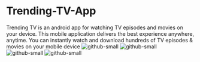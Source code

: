 # Trending-TV-App
Trending TV is an android app for watching TV episodes and movies on your device. This mobile application delivers the best experience anywhere, anytime. You can instantly watch and download hundreds of TV episodes &amp; movies on your mobile device
![github-small](https://github.com/umeshsati54/Trending-TV-App/blob/master/Screenshot_2018-09-13-12-17-32.png)  ![github-small](https://github.com/umeshsati54/Trending-TV-App/blob/master/Screenshot_2018-09-13-12-18-17.png)
![github-small](https://github.com/umeshsati54/Trending-TV-App/blob/master/Screenshot_2018-09-13-12-19-33.png)  ![github-small](https://github.com/umeshsati54/Trending-TV-App/blob/master/Screenshot_2018-09-13-12-21-23.png)
